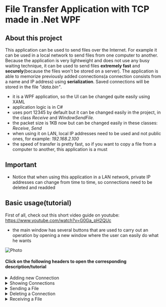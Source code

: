 # File Transfer Application with TCP made in .Net WPF

## About this project
This application can be used to send files over the Internet. For example it can be used in a local network to send files from one computer to another. Because the application is very lightweight and does not use any busy waiting technique, it can be used to send files **extremely fast** and **securely**(because the files won't be stored on a server). The application is able to memorize previously added connections(a connection consists from a name and IP address) using **serialization**. Saved connections will be stored in the file  *"data.bin"*.
- it is a WPF application, so the UI can be changed quite easily using XAML
- application logic is in C#
- uses port 12345 by default but it can be changed easily in the project, in the class *Receive* and *WindowSendFile.*
- the packet size is 1KB now but can be changed easily in these classes: *Receive*, *Send*
- when using it on LAN, local IP addresses need to be used and not public ones, for example: *192.168.2.100*
- the speed of transfer is pretty fast, so if you want to copy a file from a computer to another, this application is a must
## Important
- Notice that when using this application in a LAN network, private IP addresses can change from time to time, so connections need to be deleted and readded

## Basic usage(tutorial)
First of all, check out this short video guide on youtube: https://www.youtube.com/watch?v=G0Ga_pH2QUc
- the main window has several buttons that are used to carry out an operation by opening a new window where the user can easily do what he wants  
 <img alt="Photo" src="https://user-images.githubusercontent.com/37183688/43038667-4b8fe7cc-8d26-11e8-9976-4872abcf1b47.png">   

#### **Click on the following headers to open the corresponding description/tutorial**  


<details>  
  <summary>Adding new Connection </summary>  
   After pressing the <b>Add connection</b> button, a new window appears where the user has to introduce a new name and IP:  
    <img alt="Photo" src="https://user-images.githubusercontent.com/37183688/43038696-d60f129c-8d26-11e8-84b4-27ac9794add1.png">     
 <img alt="Photo" src="https://user-images.githubusercontent.com/37183688/43038698-dd537688-8d26-11e8-9307-61aa77dbe274.png">     
</details>



<details> 
  <summary>Showing Connections </summary>  
   After pressing the <b>Show Connections</b> button, a new window appears where the already added connections are shown:    
   <img alt="Photo" src="https://user-images.githubusercontent.com/37183688/43038715-7a59d7b0-8d27-11e8-899a-b0ab0c98573b.png">  
</details>




<details> 
  <summary>Sending a File </summary>  
   After pressing the <b>Send File</b> button, a new window appears where the user can choose which file to send and to whom:   
   Fist of all choose to whom you want to send the File from the drop-down list    
  <br> <img alt="Description" src="https://user-images.githubusercontent.com/37183688/43038774-87d4ecc6-8d28-11e8-932a-57ffa70d1d80.png">      
<br> After that, click on the <b>Browse</b> button to choose the File. This will open a Dialog for you....      
 <img alt="Photo" src="https://user-images.githubusercontent.com/37183688/43038781-9f3a88a8-8d28-11e8-96c1-d5f8eaf53d75.png">       
<br> Press the Send button and wait for the other user to accept the incoming File(**Note: he must be online and on the network/Internet   to receive the File**)      
 <img alt="Photo" src="https://user-images.githubusercontent.com/37183688/43038789-c4e1d4e4-8d28-11e8-99dd-2c2012e34872.png">     
 <img alt="Photo" src="https://user-images.githubusercontent.com/37183688/43038790-c787929c-8d28-11e8-9e13-efe22f955ed5.png">    
 <img alt="Photo" src="https://user-images.githubusercontent.com/37183688/43038792-ce4e661e-8d28-11e8-8110-fafc6ba83f75.png">    
<br>When the progress bar shows 100% it means you are ready. If the file transfer was interrupted, then the progress bar will be stuck.
</details>



<details> 
  <summary>Deleting a Connection </summary>  
 <br>  After pressing the <b>Delete Connection</b> button, a new window appears where the user can choose which connection to delete(name   of connection needs to be entered and not its IP address)    
  <br>   <img alt="Photo" src="https://user-images.githubusercontent.com/37183688/43038835-bbe11b10-8d29-11e8-8f89-f41c45efb599.png">     
</details>



<details> 
  <summary>Receiving a File </summary>  
 <br> When somebody else sends you a File, a pop up appears:    
  If the person's IP who wants to send you a File is already in your connections then its name is shown else it asks you if you want   to accept the file from that IP address:    
  <br> <img alt="Photo" src="https://user-images.githubusercontent.com/37183688/43038855-f4aa829c-8d29-11e8-9860-6130e1ab59eb.png">   
 <br> After pressing <b>Yes<b/> ,choose where you want to save the file and then wait until the progress bar in the main window gets full.    
 <br> <img alt="Photo" src="https://user-images.githubusercontent.com/37183688/43038882-8a4476e6-8d2a-11e8-9bda-7520013e7a1c.png">   
 <br><img alt="Photo" src="https://user-images.githubusercontent.com/37183688/43038884-8e4c6bb8-8d2a-11e8-9b6b-1c570e896889.png">   
 <br> You are ready. Check the file in the chosen folder.    
</details>  


